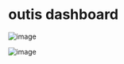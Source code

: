 # outis dashboard
![image](https://github.com/isaqueveras/outis-dashboard/assets/46972789/a3861cd8-e5e0-4c65-a882-89b456f6c54f)

![image](https://github.com/isaqueveras/outis-dashboard/assets/46972789/41653f86-d180-41a1-9484-be4d750cae28)
